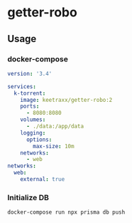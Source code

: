 # getter-robo

## Usage

### docker-compose

```yaml
version: '3.4'

services:
  k-torrent:
    image: keetraxx/getter-robo:2
    ports:
      - 8080:8080
    volumes:
      - ./data:/app/data
    logging:
      options:
        max-size: 10m
    networks:
      - web
networks:
  web:
    external: true
```

### Initialize DB

`docker-compose run npx prisma db push`
